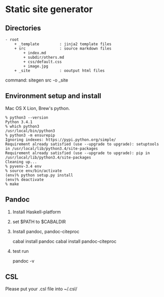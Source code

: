 # Static site generator

## Directories

    - root
        + _template         : jinja2 template files
        + src               : source markdown files
            + index.md
            + subdir/others.md
            + css/default.css
            + image.jpg
        + _site             : ooutput html files

command:
    sitegen src -o _site

## Environment setup and install

Mac OS X Lion, Brew's python.

    % python3 --version
    Python 3.4.1
    % which python3
    /usr/local/bin/python3
    % python3 -m ensurepip
    Ignoring indexes: https://pypi.python.org/simple/
    Requirement already satisfied (use --upgrade to upgrade): setuptools in /usr/local/lib/python3.4/site-packages
    Requirement already satisfied (use --upgrade to upgrade): pip in /usr/local/lib/python3.4/site-packages
    Cleaning up...
    % pyvenv-3.4 env
    % source env/bin/activate
    (env)% python setup.py install
    (env)% deactivate
    % make

## Pandoc

1. Install Haskell-platform
2. set $PATH to $CABALDIR
3. Install pandoc, pandoc-citeproc

    cabal install pandoc
    cabal install pandoc-citeproc

4. test run

    pandoc -v
    
## CSL

Please put your .csl file into ~/.csl/
